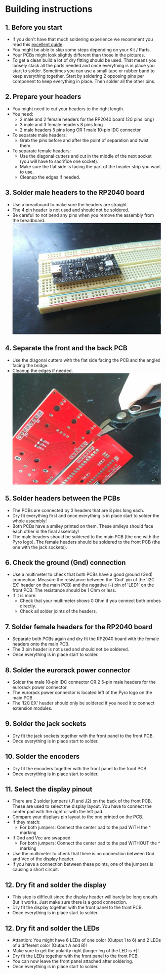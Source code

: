 # Building instructions
## 1. Before you start
- If you don't have that much soldering experience we recomment you read this [excellent guide](https://learn.adafruit.com/adafruit-guide-excellent-soldering).
- You might be able to skip some steps depending on your Kit / Parts.
- Your PCBs might look slightly different than those in the pictures.
- To get a clean build a lot of dry fitting should be used. That means you loosely stack all the parts needed and once everything is in place you start to solder. Sometimes you can use a small tape or rubber band to keep everything together. Start by soldering 2 opposing pins per component to keep everything in place. Then solder all the other pins.
## 2. Prepare your headers
- You might need to cut your headers to the right length.
- You need:
  - 2 male and 2 female headers for the RP2040 board (20 pins long)
  - 3 male and 3 female headers 8 pins long
  - 2 male headers 5 pins long OR 1 male 10-pin IDC connector
- To separate male headers: 
  - Grab the pins before and after the point of separation and twist them.
- To separate female headers: 
  - Use the diagonal cutters and cut in the middle of the next socket (you will have to sacrifice one socket).
  - Make sure the flat side is facing the part of the header strip you want to use.
  - Cleanup the edges if needed.
## 3. Solder male headers to the RP2040 board
- Use a breadboard to make sure the headers are straight.
- The 4 pin header is not used and should not be soldered.
- Be carefull to not bend any pins when you remove the assembly from the breadboard.
![image](images/rp2040_board.jpg)
## 4. Separate the front and the back PCB
- Use the diagonal cutters with the flat side facing the PCB and the angled facing the bridge.
- Cleanup the edges if needed.
![image](images/cut_pcb.jpg)
## 5. Solder headers between the PCBs
- The PCBs are connected by 3 headers that are 8 pins long each.
- Dry fit everything first and once everything is in place start to solder the whole assembly!
- Both PCBs have a smiley printed on them. These smileys should face each other in the final assembly!
- The male headers should be soldered to the main PCB (the one with the Pyro logo). The female headers should be soldered to the front PCB (the one with the jack sockets).
## 6. Check the ground (Gnd) connection
- Use a multimeter to check that both PCBs have a good ground (Gnd) connection. Measure the resistance between the 'Gnd' pin of the 'I2C EX' header on the main PCB) and the negative (-) pin of 'LED1' on the front PCB. The resistance should be 1 Ohm or less.
- If it is more:
  - Check that your multimeter shows 0 Ohm if you connect both probes directly.
  - Check all solder joints of the headers.
## 7. Solder female headers for the RP2040 board
- Separate both PCBs again and dry fit the RP2040 board with the female headers onto the main PCB.
- The 3 pin header is not used and should not be soldered.
- Once everything is in place start to solder.
## 8. Solder the eurorack power connector
- Solder the male 10-pin IDC connector OR 2 5-pin male headers for the eurorack power connector.
- The eurorack power connector is located left of the Pyro logo on the main PCB.
- The 'I2C EX' header should only be soldered if you need it to connect extension modules.
## 9. Solder the jack sockets
- Dry fit the jack sockets together with the front panel to the front PCB.
- Once everything is in place start to solder.
## 10. Solder the encoders
- Dry fit the encoders together with the front panel to the front PCB.
- Once everything is in place start to solder.
## 11. Select the display pinout
- There are 2 solder jumpers (J1 and J2) on the back of the front PCB. These are used to select the display layout. You have to connect the center pad with the right or with the left pad.
- Compare your displays pin layout to the one printed on the PCB.
- If they match:
  - For both jumpers: Connect the center pad to the pad WITH the ^ marking
- If Gnd and Vcc are swapped:
  - For both jumpers: Connect the center pad to the pad WITHOUT the ^ marking
- Use the multimeter to check that there is no connection between Gnd and Vcc of the display header.
- If you have a connection between these points, one of the jumpers is causing a short circuit.
## 12. Dry fit and solder the display
- This step is difficult since the display header will barely be long enouth. But it works. Just make sure there is a good connection.
- Dry fit the display together with the front panel to the front PCB.
- Once everything is in place start to solder.
## 12. Dry fit and solder the LEDs
- Attantion: You might have 6 LEDs of one color (Output 1 to 6) and 2 LEDs of a different color (Output A and B)!
- Make sure to get the polarity right (longer leg of the LED is +)!
- Dry fit the LEDs together with the front panel to the front PCB.
- You can now leave the front panel attached after soldering.
- Once everything is in place start to solder.
